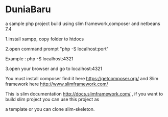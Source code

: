 DuniaBaru
=========

a sample php project build using slim framework,composer and netbeans 7.4

1.install xampp, copy folder to htdocs

2.open command prompt "php -S localhost:port"

  Example : php -S localhost:4321
  
3.open your browser and go to localhost:4321

You must install composer find it here https://getcomposer.org/ and Slim framework here http://www.slimframework.com/

This is slim documentation http://docs.slimframework.com/ , if you want to build slim project you can use this project as 

a template or you can clone slim-skeleton.
